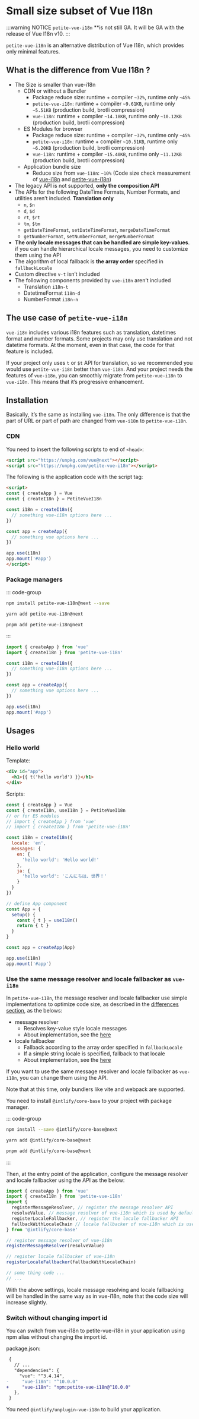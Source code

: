 # Small size subset of Vue I18n

:::warning NOTICE
`petite-vue-i18n` **is not still GA.
It will be GA with the release of Vue I18n v10.
:::

`petite-vue-i18n` is an alternative distribution of Vue I18n, which provides only minimal features.

## What is the difference from Vue I18n ?

- The Size is smaller than vue-i18n
  - CDN or without a Bundler
    - Package reduce size: runtime + compiler `~32%`, runtime only `~45%`
    - `petite-vue-i18n`: runtime + compiler `~9.61KB`, runtime only `~5.51KB` (production build, brotli compression)
    - `vue-i18n`: runtime + compiler `~14.18KB`, runtime only `~10.12KB` (production build, brotli compression)
  - ES Modules for browser
    - Package reduce size: runtime + compiler `~32%`, runtime only `~45%`
    - `petite-vue-i18n`: runtime + compiler `~10.51KB`, runtime only `~6.20KB` (production build, brotli compression)
    - `vue-i18n`: runtime + compiler `~15.40KB`, runtime only `~11.12KB` (production build, brotli compression)
  - Application bundle size
    - Reduce size from `vue-i18n`: `~10%` (Code size check measurement of [vue-i18n](https://github.com/intlify/vue-i18n-next/tree/master/packages/size-check-vue-i18n) and [petite-vue-i18n](https://github.com/intlify/vue-i18n-next/tree/master/packages/size-check-petite-vue-i18n))
- The legacy API is not supported, **only the composition API**
- The APIs for the following DateTime Formats, Number Formats, and utilities aren’t included. **Translation only**
  - `n`, `$n`
  - `d`, `$d`
  - `rt`, `$rt`
  - `tm`, `$tm`
  - `getDateTimeFormat`, `setDateTimeFormat`, `mergeDateTimeFormat`
  - `getNumberFormat`, `setNumberFormat`, `mergeNumberFormat`
- **The only locale messages that can be handled are simple key-values**. if you can handle hierarchical locale messages, you need to customize them using the API
- The algorithm of local fallback is **the array order** specified in `fallbackLocale`
- Custom directive `v-t` isn’t included
- The following components provided by `vue-i18n` aren’t included
  - Translation `i18n-t`
  - DatetimeFormat `i18n-d`
  - NumberFormat `i18n-n`

## The use case of `petite-vue-i18n`

`vue-i18n` includes various i18n features such as translation, datetimes format and number formats. Some projects may only use translation and not datetime formats.  At the moment, even in that case, the code for that feature is included.

If your project only uses `t` or `$t` API for translation, so we recommended you would use `petite-vue-i18n` better than `vue-i18n`. And your project needs the features of `vue-i18n`, you can smoothly migrate from `petite-vue-i18n` to `vue-i18n`. This means that it’s progressive enhancement.

## Installation

Basically, it’s the same as installing `vue-i18n`. The only difference is that the part of URL or part of path are changed from `vue-i18n` to `petite-vue-i18n`.

### CDN
You need to insert the following scripts to end of `<head>`:

```html
<script src="https://unpkg.com/vue@next"></script>
<script src="https://unpkg.com/petite-vue-i18n"></script>
```

The following is the application code with the script tag:

```html
<script>
const { createApp } = Vue
const { createI18n } = PetiteVueI18n

const i18n = createI18n({
  // something vue-i18n options here ...
})

const app = createApp({
  // something vue options here ...
})

app.use(i18n)
app.mount('#app')
</script>
```

### Package managers

::: code-group

```sh [npm]
npm install petite-vue-i18n@next --save
```

```sh [yarn]
yarn add petite-vue-i18n@next
```

```sh [pnpm]
pnpm add petite-vue-i18n@next
```
:::


```js
import { createApp } from 'vue'
import { createI18n } from 'petite-vue-i18n'

const i18n = createI18n({
  // something vue-i18n options here ...
})

const app = createApp({
  // something vue options here ...
})

app.use(i18n)
app.mount('#app')
```

## Usages

### Hello world

Template:
```html
<div id="app">
  <h1>{{ t('hello world') }}</h1>
</div>
```

Scripts:
```js
const { createApp } = Vue
const { createI18n, useI18n } = PetiteVueI18n
// or for ES modules
// import { createApp } from 'vue'
// import { createI18n } from 'petite-vue-i18n'

const i18n = createI18n({
  locale: 'en',
  messages: {
    en: {
      'hello world': 'Hello world!'
    },
    ja: {
      'hello world': 'こんにちは、世界！'
    }
  }
})

// define App component
const App = {
  setup() {
    const { t } = useI18n()
    return { t }
  }
}

const app = createApp(App)

app.use(i18n)
app.mount('#app')
```

### Use the same message resolver and locale fallbacker as `vue-i18n`

In `petite-vue-i18n`, the message resolver and locale fallbacker use simple implementations to optimize code size, as described in the [differences section](https://github.com/intlify/vue-i18n-next/tree/master/packages/petite-vue-i18n#question-what-is-the-difference-from-vue-i18n-), as the belows:

- message resolver
  - Resolves key-value style locale messages
  - About implementation, see the [here](https://github.com/intlify/vue-i18n-next/blob/2d4d2a342f8bae134665a0b7cd945fb8b638839a/packages/core-base/src/resolver.ts#L305-L307)
- locale fallbacker
  - Fallback according to the array order specified in `fallbackLocale`
  - If a simple string locale is specified, fallback to that locale
  - About implementation, see the [here](https://github.com/intlify/vue-i18n-next/blob/2d4d2a342f8bae134665a0b7cd945fb8b638839a/packages/core-base/src/fallbacker.ts#L40-L58)

If you want to use the same message resolver and locale fallbacker as `vue-i18n`, you can change them using the API.

Note that at this time, only bundlers like vite and webpack are supported.

You need to install `@intlify/core-base` to your project with package manager.

::: code-group

```sh [npm]
npm install --save @intlify/core-base@next
```

```sh [yarn]
yarn add @intlify/core-base@next
```

```sh [pnpm]
pnpm add @intlify/core-base@next
```
:::

Then, at the entry point of the application, configure the message resolver and locale fallbacker using the API as the below:

```js
import { createApp } from 'vue'
import { createI18n } from 'petite-vue-i18n'
import {
  registerMessageResolver, // register the message resolver API
  resolveValue, // message resolver of vue-i18n which is used by default
  registerLocaleFallbacker, // register the locale fallbacker API
  fallbackWithLocaleChain // locale fallbacker of vue-i18n which is used by default
} from '@intlify/core-base'

// register message resolver of vue-i18n
registerMessageResolver(resolveValue)

// register locale fallbacker of vue-i18n
registerLocaleFallbacker(fallbackWithLocaleChain)

// some thing code ...
// ...
```

With the above settings, locale message resolving and locale fallbacking will be handled in the same way as in vue-i18n, note that the code size will increase slightly.

### Switch without changing import id

You can switch from vue-i18n to petite-vue-i18n in your application using npm alias without changing the import id.

package.json:
```diff
 {
   // ...
   "dependencies": {
     "vue": "^3.4.14",
-     "vue-i18n": "^10.0.0"
+     "vue-i18n": "npm:petite-vue-i18n@^10.0.0"
   },
 }
```

You need `@intlify/unplugin-vue-i18n` to build your application.
